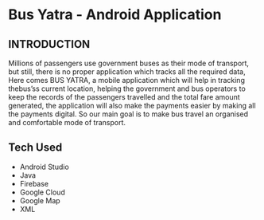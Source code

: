 # Bus Yatra - Android Application

## INTRODUCTION

Millions of passengers use government buses as their mode of transport, but still, there is no proper
application which tracks all the required data, Here comes BUS YATRA, a mobile application
which will help in tracking thebus’ss current location, helping the government and bus operators
to keep the records of the passengers travelled and the total fare amount generated, the application
will also make the payments easier by making all the payments digital. So our main goal is to make
bus travel an organised and comfortable mode of transport.

## Tech Used

- Android Studio
- Java
- Firebase
- Google Cloud
- Google Map
- XML

